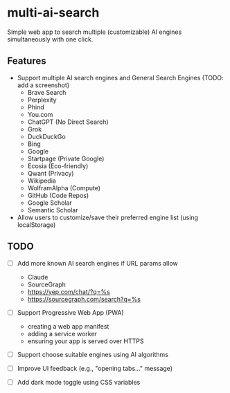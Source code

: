 # multi-ai-search

Simple web app to search multiple (customizable) AI engines simultaneously with one click.

## Features
- Support multiple AI search engines and General Search Engines (TODO: add a screenshot)
  - Brave Search
  - Perplexity
  - Phind
  - You.com
  - ChatGPT (No Direct Search)
  - Grok
  - DuckDuckGo
  - Bing
  - Google
  - Startpage (Private Google)
  - Ecosia (Eco-friendly)
  - Qwant (Privacy)
  - Wikipedia
  - WolframAlpha (Compute)
  - GitHub (Code Repos)
  - Google Scholar
  - Semantic Scholar
- Allow users to customize/save their preferred engine list (using localStorage)

## TODO

- [ ] Add more known AI search engines if URL params allow
  * Claude
  * SourceGraph
  * https://yep.com/chat/?q=%s
  * https://sourcegraph.com/search?q=%s

- [ ] Support Progressive Web App (PWA)
  * creating a web app manifest
  * adding a service worker
  * ensuring your app is served over HTTPS

- [ ] Support choose suitable engines using AI algorithms
- [ ] Improve UI feedback (e.g., "opening tabs..." message)
- [ ] Add dark mode toggle using CSS variables
